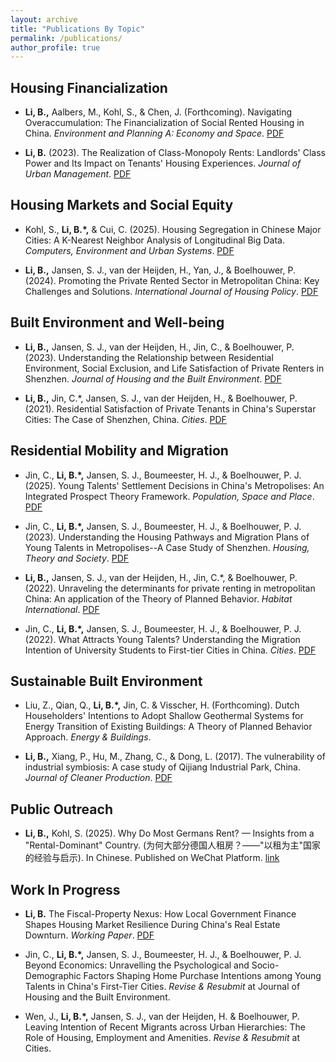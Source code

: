 ```yaml
---
layout: archive
title: "Publications By Topic"
permalink: /publications/
author_profile: true
---
```


## Housing Financialization

* **Li, B.,** Aalbers, M., Kohl, S., & Chen, J. (Forthcoming). Navigating Overaccumulation: The Financialization of Social Rented Housing in China. *Environment and Planning A: Economy and Space*. [PDF](https://housingforall.github.io/files/epa-public-version.pdf)
  
* **Li, B.** (2023). The Realization of Class-Monopoly Rents: Landlords' Class Power and Its Impact on Tenants' Housing Experiences. *Journal of Urban Management*. [PDF](https://housingforall.github.io/files/jum_2023.pdf)

## Housing Markets and Social Equity

* Kohl, S., **Li, B.\*,** & Cui, C. (2025). Housing Segregation in Chinese Major Cities: A K-Nearest Neighbor Analysis of Longitudinal Big Data. *Computers, Environment and Urban Systems*. [PDF](https://housingforall.github.io/files/ceus_2025.pdf)
  
* **Li, B.,** Jansen, S. J., van der Heijden, H., Yan, J., & Boelhouwer, P. (2024). Promoting the Private Rented Sector in Metropolitan China: Key Challenges and Solutions. *International Journal of Housing Policy*. [PDF](https://housingforall.github.io/files/ijhp-2024.pdf)

## Built Environment and Well-being

* **Li, B.,** Jansen, S. J., van der Heijden, H., Jin, C., & Boelhouwer, P. (2023). Understanding the Relationship between Residential Environment, Social Exclusion, and Life Satisfaction of Private Renters in Shenzhen. *Journal of Housing and the Built Environment*. [PDF](https://housingforall.github.io/files/hbe_2023.pdf)
  
* **Li, B.,** Jin, C.\*, Jansen, S. J., van der Heijden, H., & Boelhouwer, P. (2021). Residential Satisfaction of Private Tenants in China's Superstar Cities: The Case of Shenzhen, China. *Cities*. [PDF](https://housingforall.github.io/files/cities_2021.pdf)

## Residential Mobility and Migration

* Jin, C., **Li, B.\*,** Jansen, S. J., Boumeester, H. J., & Boelhouwer, P. J. (2025). Young Talents' Settlement Decisions in China's Metropolises: An Integrated Prospect Theory Framework. *Population, Space and Place*. [PDF](https://housingforall.github.io/files/psp_public_version.pdf)
  
* Jin, C., **Li, B.\*,** Jansen, S. J., Boumeester, H. J., & Boelhouwer, P. J. (2023). Understanding the Housing Pathways and Migration Plans of Young Talents in Metropolises--A Case Study of Shenzhen. *Housing, Theory and Society*. [PDF](https://housingforall.github.io/files/hts_2023.pdf)

* **Li, B.,** Jansen, S. J., van der Heijden, H., Jin, C.\*, & Boelhouwer, P. (2022). Unraveling the determinants for private renting in metropolitan China: An application of the Theory of Planned Behavior. *Habitat International*. [PDF](https://housingforall.github.io/files/hi_2022.pdf)

* Jin, C., **Li, B.\*,** Jansen, S. J., Boumeester, H. J., & Boelhouwer, P. J. (2022). What Attracts Young Talents? Understanding the Migration Intention of University Students to First-tier Cities in China. *Cities*. [PDF](https://housingforall.github.io/files/cities_2022.pdf)

## Sustainable Built Environment 
* Liu, Z., Qian, Q., **Li, B.\*,** Jin, C. & Visscher, H. (Forthcoming). Dutch Householders\' Intentions to Adopt Shallow Geothermal Systems for Energy Transition of Existing Buildings: A Theory of Planned Behavior Approach. *Energy & Buildings*.

* **Li, B.,** Xiang, P., Hu, M., Zhang, C., & Dong, L. (2017). The vulnerability of industrial symbiosis: A case study of Qijiang Industrial Park, China. *Journal of Cleaner Production*. [PDF](https://housingforall.github.io/files/jcp_2017.pdf)
  
## Public Outreach

* **Li, B.,** Kohl, S. (2025). Why Do Most Germans Rent? — Insights from a "Rental-Dominant" Country. (为何大部分德国人租房？——"以租为主"国家的经验与启示). In Chinese. Published on WeChat Platform. [link](https://mp.weixin.qq.com/s/lfs16iBYj-xZMBZ1mKtIMA)

## Work In Progress

* **Li, B.**  The Fiscal-Property Nexus: How Local Government Finance Shapes Housing Market Resilience During China's Real Estate Downturn. *Working Paper*. [PDF](https://housingforall.github.io/files/manustript_07_02.pdf)
  
* Jin, C., **Li, B.\*,** Jansen, S. J., Boumeester, H. J., & Boelhouwer, P. J.  Beyond Economics: Unravelling the Psychological and Socio-Demographic Factors Shaping Home Purchase Intentions among Young Talents in China\'s First-Tier Cities. *Revise & Resubmit* at Journal of Housing and the Built Environment.
  
* Wen, J., **Li, B.\*,** Jansen, S. J., van der Heijden, H. & Boelhouwer, P.  Leaving Intention of Recent Migrants across Urban Hierarchies: The Role of Housing, Employment and Amenities. *Revise & Resubmit* at Cities.

  

